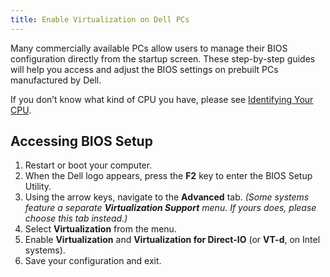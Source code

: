 ```yaml
---
title: Enable Virtualization on Dell PCs
---
```


Many commercially available PCs allow users to manage their BIOS configuration directly from the startup screen. These
step-by-step guides will help you access and adjust the BIOS settings on prebuilt PCs manufactured by Dell.

If you don’t know what kind of CPU you have, please see
[Identifying Your CPU](/docs/Guides/Your-PC/274-identifying-your-cpu).

## Accessing BIOS Setup

1. Restart or boot your computer.
2. When the Dell logo appears, press the **F2** key to enter the BIOS Setup Utility.
3. Using the arrow keys, navigate to the **Advanced** tab. _(Some systems feature a separate **Virtualization Support**
   menu. If yours does, please choose this tab instead.)_
4. Select **Virtualization** from the menu.
5. Enable **Virtualization** and **Virtualization for Direct-IO** (or **VT-d**, on Intel systems).
6. Save your configuration and exit.
